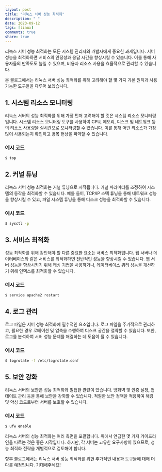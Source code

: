 ```yaml
---
layout: post
title: "리눅스 서버 성능 최적화"
description: " "
date: 2023-09-12
tags: [linux]
comments: true
share: true
---
```


리눅스 서버 성능 최적화는 모든 시스템 관리자와 개발자에게 중요한 과제입니다. 서버 성능을 최적화하면 서비스의 안정성과 응답 시간을 향상시킬 수 있습니다. 이를 통해 사용자들의 만족도도 높일 수 있으며, 비용과 리소스 사용을 효율적으로 관리할 수 있습니다. 

본 블로그에서는 리눅스 서버 성능 최적화를 위해 고려해야 할 몇 가지 기본 원칙과 사용 가능한 도구들을 다루어 보겠습니다.

## 1. 시스템 리소스 모니터링 

리눅스 서버의 성능 최적화를 위해 가장 먼저 고려해야 할 것은 시스템 리소스 모니터링입니다. 시스템 리소스 모니터링 도구를 사용하여 CPU, 메모리, 디스크 및 네트워크 등의 리소스 사용량을 실시간으로 모니터링할 수 있습니다. 이를 통해 어떤 리소스가 가장 많이 사용되는지 확인하고 병목 현상을 파악할 수 있습니다.

### 예시 코드

```bash
$ top
```

## 2. 커널 튜닝

리눅스 서버 성능 최적화는 커널 튜닝으로 시작됩니다. 커널 파라미터를 조정하여 시스템의 동작을 최적화할 수 있습니다. 예를 들어, TCP/IP 스택 튜닝을 통해 네트워크 성능을 향상시킬 수 있고, 파일 시스템 튜닝을 통해 디스크 성능을 최적화할 수 있습니다. 

### 예시 코드

```bash
$ sysctl -p
```

## 3. 서비스 최적화

성능 최적화를 위해 감안해야 할 다른 중요한 요소는 서비스 최적화입니다. 웹 서버나 데이터베이스와 같은 서비스를 최적화하면 전반적인 성능을 향상시킬 수 있습니다. 웹 서버 성능을 향상시키기 위해 캐싱 기법을 사용하거나, 데이터베이스 쿼리 성능을 개선하기 위해 인덱스를 최적화할 수 있습니다.

### 예시 코드

```bash
$ service apache2 restart
```

## 4. 로그 관리

로그 파일은 서버 성능 최적화에 필수적인 요소입니다. 로그 파일을 주기적으로 관리하고, 필요한 경우 로테이션 및 압축을 수행하여 디스크 공간을 절약할 수 있습니다. 또한, 로그를 분석하여 서버 성능 문제를 해결하는 데 도움이 될 수 있습니다.

### 예시 코드

```bash
$ logrotate -f /etc/logrotate.conf
```

## 5. 보안 강화

리눅스 서버의 보안은 성능 최적화와 밀접한 관련이 있습니다. 방화벽 및 인증 설정, 업데이트 관리 등을 통해 보안을 강화할 수 있습니다. 적절한 보안 정책을 적용하여 해킹 및 악성 코드로부터 서버를 보호할 수 있습니다.

### 예시 코드

```bash
$ ufw enable
```

리눅스 서버의 성능 최적화는 여러 측면을 포괄합니다. 위에서 언급한 몇 가지 가이드라인을 따르는 것은 좋은 시작입니다. 하지만, 각 서버는 고유한 요구사항이 있으므로, 성능 최적화 전략을 개별적으로 검토해야 합니다. 

향후 블로그에서는 리눅스 서버 성능 최적화를 위한 추가적인 내용과 도구들에 대해 더 다룰 예정입니다. 기대해주세요!